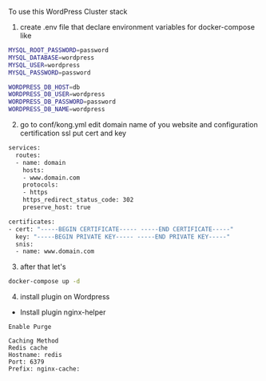 To use this WordPress Cluster stack 

1. create .env file that declare environment variables for docker-compose like
```bash
MYSQL_ROOT_PASSWORD=password
MYSQL_DATABASE=wordpress
MYSQL_USER=wordpress
MYSQL_PASSWORD=password

WORDPRESS_DB_HOST=db
WORDPRESS_DB_USER=wordpress
WORDPRESS_DB_PASSWORD=password
WORDPRESS_DB_NAME=wordpress
```

2. go to conf/kong.yml edit domain name of you website
and configuration certification ssl put cert and key 

```bash
services:
  routes:
  - name: domain
    hosts:
    - www.domain.com 
    protocols:
    - https
    https_redirect_status_code: 302
    preserve_host: true

certificates:
- cert: "-----BEGIN CERTIFICATE----- -----END CERTIFICATE-----"
  key: "-----BEGIN PRIVATE KEY----- -----END PRIVATE KEY-----"
  snis:
  - name: www.domain.com

```

3. after that let's
```bash
docker-compose up -d 

```

4. install plugin on Wordpress
- Install plugin nginx-helper
```
Enable Purge

Caching Method
Redis cache
Hostname: redis
Port: 6379
Prefix: nginx-cache:
```
